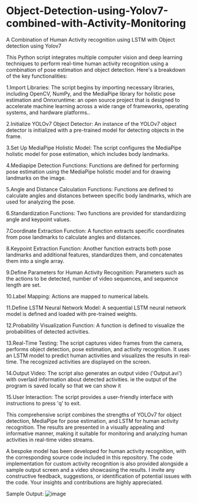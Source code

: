 # Object-Detection-using-Yolov7-combined-with-Activity-Monitoring
A Combination of Human Activity recognition using LSTM with Object detection using Yolov7

This Python script integrates multiple computer vision and deep learning techniques to perform real-time human activity recognition using a combination of pose estimation and object detection. Here's a breakdown of the key functionalities:

1.Import Libraries: The script begins by importing necessary libraries, including OpenCV, NumPy, and the MediaPipe library for holistic pose estimation and Onnxruntime: an open source project that is designed to accelerate machine learning across a wide range of frameworks, operating systems, and hardware platforms..

2.Initialize YOLOv7 Object Detector: An instance of the YOLOv7 object detector is initialized with a pre-trained model for detecting objects in the frame.

3.Set Up MediaPipe Holistic Model: The script configures the MediaPipe holistic model for pose estimation, which includes body landmarks.

4.Mediapipe Detection Functions: Functions are defined for performing pose estimation using the MediaPipe holistic model and for drawing landmarks on the image.

5.Angle and Distance Calculation Functions: Functions are defined to calculate angles and distances between specific body landmarks, which are used for analyzing the pose.

6.Standardization Functions: Two functions are provided for standardizing angle and keypoint values.

7.Coordinate Extraction Function: A function extracts specific coordinates from pose landmarks to calculate angles and distances.

8.Keypoint Extraction Function: Another function extracts both pose landmarks and additional features, standardizes them, and concatenates them into a single array.

9.Define Parameters for Human Activity Recognition: Parameters such as the actions to be detected, number of video sequences, and sequence length are set.

10.Label Mapping: Actions are mapped to numerical labels.

11.Define LSTM Neural Network Model: A sequential LSTM neural network model is defined and loaded with pre-trained weights.

12.Probability Visualization Function: A function is defined to visualize the probabilities of detected activities.

13.Real-Time Testing: The script captures video frames from the camera, performs object detection, pose estimation, and activity recognition. It uses an LSTM model to predict human activities and visualizes the results in real-time. The recognized activities are displayed on the screen.

14.Output Video: The script also generates an output video ('Output.avi') with overlaid information about detected activities. ie the output of the program is saved locally so that we can show it 

15.User Interaction: The script provides a user-friendly interface with instructions to press 'q' to exit.

This comprehensive script combines the strengths of YOLOv7 for object detection, MediaPipe for pose estimation, and LSTM for human activity recognition. The results are presented in a visually appealing and informative manner, making it suitable for monitoring and analyzing human activities in real-time video streams.

A bespoke model has been developed for human activity recognition, with the corresponding source code included in this repository. The code implementation for custom activity recognition is also provided alongside a sample output screen and a video showcasing the results. I invite any constructive feedback, suggestions, or identification of potential issues with the code. Your insights and contributions are highly appreciated.


Sample Output:
![image](https://github.com/AkhilJx/Object-Detection-using-Yolov7-combined-with-Activity-Monitoring-using-LSTM/assets/78065413/c2a0c6ca-d928-4904-a4c2-b4d8ea14395f)

